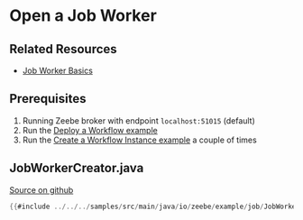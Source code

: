 # Open a Job Worker

## Related Resources

* [Job Worker Basics](basics/job-workers.html)

## Prerequisites

1. Running Zeebe broker with endpoint `localhost:51015` (default)
1. Run the [Deploy a Workflow example](java-client-examples/workflow-deploy.html)
1. Run the [Create a Workflow Instance example](java-client-examples/workflow-instance-create.html) a couple of times

## JobWorkerCreator.java

[Source on github](https://github.com/zeebe-io/zeebe/tree/{{commit}}/samples/src/main/java/io/zeebe/example/job/JobWorkerCreator.java)

```java
{{#include ../../../samples/src/main/java/io/zeebe/example/job/JobWorkerCreator.java}}
```
